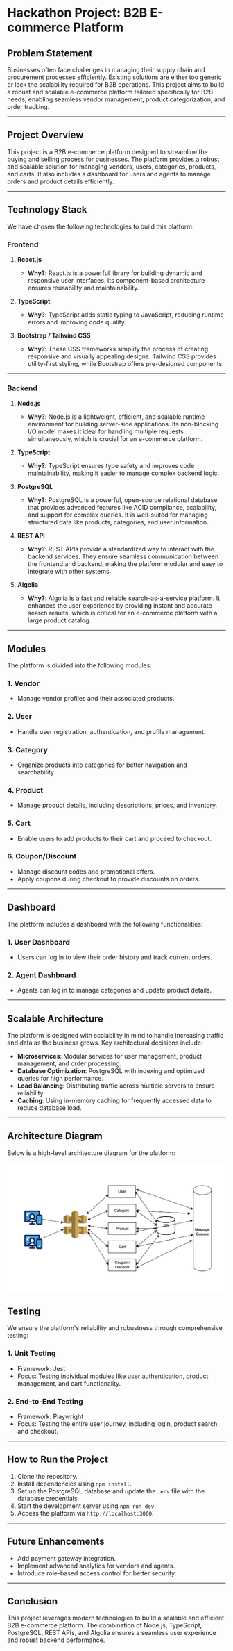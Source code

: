 # Hackathon Project: B2B E-commerce Platform

## Problem Statement
Businesses often face challenges in managing their supply chain and procurement processes efficiently. Existing solutions are either too generic or lack the scalability required for B2B operations. This project aims to build a robust and scalable e-commerce platform tailored specifically for B2B needs, enabling seamless vendor management, product categorization, and order tracking.

---

## Project Overview
This project is a B2B e-commerce platform designed to streamline the buying and selling process for businesses. The platform provides a robust and scalable solution for managing vendors, users, categories, products, and carts. It also includes a dashboard for users and agents to manage orders and product details efficiently.

---

## Technology Stack
We have chosen the following technologies to build this platform:

### Frontend
1. **React.js**
   - **Why?**: React.js is a powerful library for building dynamic and responsive user interfaces. Its component-based architecture ensures reusability and maintainability.
   
2. **TypeScript**
   - **Why?**: TypeScript adds static typing to JavaScript, reducing runtime errors and improving code quality.

3. **Bootstrap / Tailwind CSS**
   - **Why?**: These CSS frameworks simplify the process of creating responsive and visually appealing designs. Tailwind CSS provides utility-first styling, while Bootstrap offers pre-designed components.

---

### Backend
1. **Node.js**
   - **Why?**: Node.js is a lightweight, efficient, and scalable runtime environment for building server-side applications. Its non-blocking I/O model makes it ideal for handling multiple requests simultaneously, which is crucial for an e-commerce platform.

2. **TypeScript**
   - **Why?**: TypeScript ensures type safety and improves code maintainability, making it easier to manage complex backend logic.

3. **PostgreSQL**
   - **Why?**: PostgreSQL is a powerful, open-source relational database that provides advanced features like ACID compliance, scalability, and support for complex queries. It is well-suited for managing structured data like products, categories, and user information.

4. **REST API**
   - **Why?**: REST APIs provide a standardized way to interact with the backend services. They ensure seamless communication between the frontend and backend, making the platform modular and easy to integrate with other systems.

5. **Algolia**
   - **Why?**: Algolia is a fast and reliable search-as-a-service platform. It enhances the user experience by providing instant and accurate search results, which is critical for an e-commerce platform with a large product catalog.

---

## Modules
The platform is divided into the following modules:

### 1. **Vendor**
   - Manage vendor profiles and their associated products.

### 2. **User**
   - Handle user registration, authentication, and profile management.

### 3. **Category**
   - Organize products into categories for better navigation and searchability.

### 4. **Product**
   - Manage product details, including descriptions, prices, and inventory.

### 5. **Cart**
   - Enable users to add products to their cart and proceed to checkout.

### 6. **Coupon/Discount**
   - Manage discount codes and promotional offers.
   - Apply coupons during checkout to provide discounts on orders.

---

## Dashboard
The platform includes a dashboard with the following functionalities:

### 1. **User Dashboard**
   - Users can log in to view their order history and track current orders.

### 2. **Agent Dashboard**
   - Agents can log in to manage categories and update product details.

---

## Scalable Architecture
The platform is designed with scalability in mind to handle increasing traffic and data as the business grows. Key architectural decisions include:
- **Microservices**: Modular services for user management, product management, and order processing.
- **Database Optimization**: PostgreSQL with indexing and optimized queries for high performance.
- **Load Balancing**: Distributing traffic across multiple servers to ensure reliability.
- **Caching**: Using in-memory caching for frequently accessed data to reduce database load.

---

## Architecture Diagram
Below is a high-level architecture diagram for the platform:

![Architecture Diagram](./architecture.png)

## Testing
We ensure the platform's reliability and robustness through comprehensive testing:

### 1. **Unit Testing**
   - Framework: Jest
   - Focus: Testing individual modules like user authentication, product management, and cart functionality.

### 2. **End-to-End Testing**
   - Framework: Playwright
   - Focus: Testing the entire user journey, including login, product search, and checkout.

---

## How to Run the Project
1. Clone the repository.
2. Install dependencies using `npm install`.
3. Set up the PostgreSQL database and update the `.env` file with the database credentials.
4. Start the development server using `npm run dev`.
5. Access the platform via `http://localhost:3000`.

---

## Future Enhancements
- Add payment gateway integration.
- Implement advanced analytics for vendors and agents.
- Introduce role-based access control for better security.

---

## Conclusion
This project leverages modern technologies to build a scalable and efficient B2B e-commerce platform. The combination of Node.js, TypeScript, PostgreSQL, REST APIs, and Algolia ensures a seamless user experience and robust backend performance.